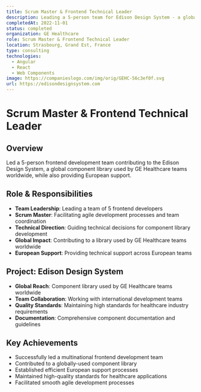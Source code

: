 ```yaml
---
title: Scrum Master & Frontend Technical Leader
description: Leading a 5-person team for Edison Design System - a global component library
completedAt: 2022-11-01
status: completed
organization: GE Healthcare
role: Scrum Master & Frontend Technical Leader
location: Strasbourg, Grand Est, France
type: consulting
technologies:
  - Angular
  - React
  - Web Components
image: https://companieslogo.com/img/orig/GEHC-56c3ef0f.svg
url: https://edisondesignsystem.com
---
```


# Scrum Master & Frontend Technical Leader

## Overview

Led a 5-person frontend development team contributing to the Edison Design System, a global component library used by GE Healthcare teams worldwide, while also providing European support.

## Role & Responsibilities

- **Team Leadership**: Leading a team of 5 frontend developers
- **Scrum Master**: Facilitating agile development processes and team coordination
- **Technical Direction**: Guiding technical decisions for component library development
- **Global Impact**: Contributing to a library used by GE Healthcare teams worldwide
- **European Support**: Providing technical support across European teams

## Project: Edison Design System

- **Global Reach**: Component library used by GE Healthcare teams worldwide
- **Team Collaboration**: Working with international development teams
- **Quality Standards**: Maintaining high standards for healthcare industry requirements
- **Documentation**: Comprehensive component documentation and guidelines

## Key Achievements

- Successfully led a multinational frontend development team
- Contributed to a globally-used component library
- Established efficient European support processes
- Maintained high-quality standards for healthcare applications
- Facilitated smooth agile development processes
